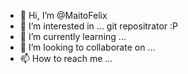 - 👋 Hi, I’m @MaitoFelix
- 👀 I’m interested in ... git repositrator :P
- 🌱 I’m currently learning ...
- 💞️ I’m looking to collaborate on ...
- 📫 How to reach me ...

<!---
MaitoFelix/MaitoFelix is a ✨ special ✨ repository because its `README.md` (this file) appears on your GitHub profile.
You can click the Preview link to take a look at your changes.
--->
